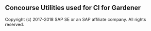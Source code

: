 ## Concourse Utilities used for CI for Gardener
Copyright (c) 2017-2018 SAP SE or an SAP affiliate company. All rights reserved.
